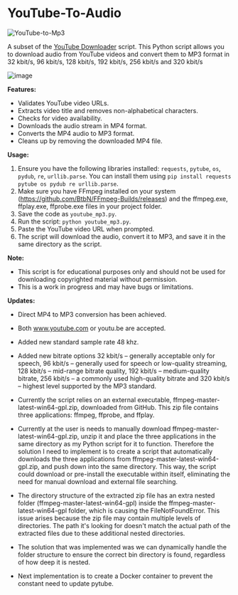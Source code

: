 # YouTube-To-Audio
![YouTube-to-Mp3](https://github.com/user-attachments/assets/625ae3b6-8d27-4710-9571-dbd4f38a6d4a)

A subset of the [YouTube Downloader](https://github.com/gappeah/YouTube-Downloader-Pro) script. This Python script allows you to download audio from YouTube videos and convert them to MP3 format in 32 kbit/s, 96 kbit/s, 128 kbit/s, 192 kbit/s, 256 kbit/s and 320 kbit/s

![image](https://github.com/user-attachments/assets/75a737b6-abe2-4374-8609-a5111e669e4c)


**Features:**

* Validates YouTube video URLs.
* Extracts video title and removes non-alphabetical characters.
* Checks for video availability.
* Downloads the audio stream in MP4 format.
* Converts the MP4 audio to MP3 format.
* Cleans up by removing the downloaded MP4 file.

**Usage:**
1. Ensure you have the following libraries installed: `requests`, `pytube`, `os`, `pydub`, `re`, `urllib.parse`. You can install them using `pip install requests pytube os pydub re urllib.parse`.
2. Make sure you have FFmpeg installed on your system (https://github.com/BtbN/FFmpeg-Builds/releases) and the ffmpeg.exe, ffplay.exe, ffprobe.exe files in your project folder.
3. Save the code as `youtube_mp3.py`.
4. Run the script: `python youtube_mp3.py`.
5. Paste the YouTube video URL when prompted.
6. The script will download the audio, convert it to MP3, and save it in the same directory as the script.

**Note:**
* This script is for educational purposes only and should not be used for downloading copyrighted material without permission.
* This is a work in progress and may have bugs or limitations.

**Updates:**
* Direct MP4 to MP3 conversion has been achieved.
* Both www.youtube.com or youtu.be are accepted.
* Added new standard sample rate 48 khz.
* Added new bitrate options 32 kbit/s – generally acceptable only for speech, 96 kbit/s – generally used for speech or low-quality streaming, 128 kbit/s – mid-range bitrate quality, 192 kbit/s – medium-quality bitrate, 256 kbit/s – a commonly used high-quality bitrate and 320 kbit/s – highest level supported by the MP3 standard.
* Currently the script relies on an external executable, ffmpeg-master-latest-win64-gpl.zip, downloaded from GitHub. This zip file contains three applications: ffmpeg, ffprobe, and ffplay.
* Currently at the user is needs to manually download ffmpeg-master-latest-win64-gpl.zip, unzip it and place the three applications in the same directory as my Python script for it to function. Therefore the solution I need to implement is to create a script that automatically downloads the three applications from ffmpeg-master-latest-win64-gpl.zip, and push down into the same directory. This way, the script could download or pre-install the executable within itself, eliminating the need for manual download and external file searching.

* The directory structure of the extracted zip file has an extra nested folder (ffmpeg-master-latest-win64-gpl) inside the ffmpeg-master-latest-win64-gpl folder, which is causing the FileNotFoundError. This issue arises because the zip file may contain multiple levels of directories. The path it's looking for doesn't match the actual path of the extracted files due to these additional nested directories.
* The solution that was implemented was we can dynamically handle the folder structure to ensure the correct bin directory is found, regardless of how deep it is nested.
* Next implementation is to create a Docker container to prevent the constant need to update pytube.
